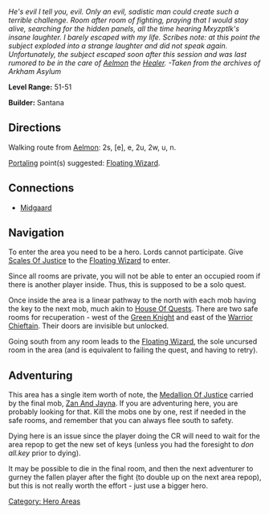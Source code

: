 *He's evil I tell you, evil. Only an evil, sadistic man could create
such a terrible challenge. Room after room of fighting, praying that I
would stay alive, searching for the hidden panels, all the time hearing
Mxyzptlk's insane laughter. I barely escaped with my life. Scribes note:
at this point the subject exploded into a strange laughter and did not
speak again. Unfortunately, the subject escaped soon after this session
and was last rumored to be in the care of [Aelmon](Aelmon.md "wikilink")
the [Healer](:Category:_Healers.md "wikilink"). -Taken from the archives
of Arkham Asylum*

**Level Range:** 51-51

**Builder:** Santana

## Directions

Walking route from [Aelmon](Aelmon.md "wikilink"): 2s, \[e\], e, 2u, 2w,
u, n.

[Portaling](Portal.md "wikilink") point(s) suggested: [Floating
Wizard](Floating_Wizard.md "wikilink").

## Connections

-   [Midgaard](:Category:Midgaard.md "wikilink")

## Navigation

To enter the area you need to be a hero. Lords cannot participate. Give
[Scales Of Justice](Scales_Of_Justice "wikilink") to the [Floating
Wizard](Floating_Wizard "wikilink") to enter.

Since all rooms are private, you will not be able to enter an occupied
room if there is another player inside. Thus, this is supposed to be a
solo quest.

Once inside the area is a linear pathway to the north with each mob
having the key to the next mob, much akin to [House Of
Quests](:Category:House_Of_Quests.md "wikilink"). There are two safe
rooms for recuperation - west of the [Green
Knight](Green_Knight "wikilink") and east of the [Warrior
Chieftain](Warrior_Chieftain "wikilink"). Their doors are invisible but
unlocked.

Going south from any room leads to the [Floating
Wizard](Floating_Wizard "wikilink"), the sole uncursed room in the area
(and is equivalent to failing the quest, and having to retry).

## Adventuring

This area has a single item worth of note, the [Medallion Of
Justice](Medallion_Of_Justice "wikilink") carried by the final mob, [Zan
And Jayna](Zan_And_Jayna "wikilink"). If you are adventuring here, you
are probably looking for that. Kill the mobs one by one, rest if needed
in the safe rooms, and remember that you can always flee south to
safety.

Dying here is an issue since the player doing the CR will need to wait
for the area repop to get the new set of keys (unless you had the
foresight to *don all.key* prior to dying).

It may be possible to die in the final room, and then the next
adventurer to gurney the fallen player after the fight (to double up on
the next area repop), but this is not really worth the effort - just use
a bigger hero.

[Category: Hero Areas](Category:_Hero_Areas "wikilink")
